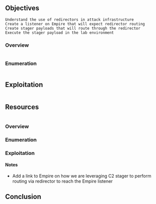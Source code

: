 
## Objectives

    Understand the use of redirectors in attack infrastructure
    Create a listener on Empire that will expect redirector routing
    Create stager payloads that will route through the redirector
    Execute the stager payload in the lab environment

### Overview

```markdown
```
### Enumeration 

```markdown
```

## Exploitation 

```markdown
```

## Resources

```markdown
```
### Overview


### Enumeration 


### Exploitation


#### Notes
- Add a link to Empire on how we are leveraging C2 stager to perform routing via redirector to reach the Empire listener

## Conclusion
